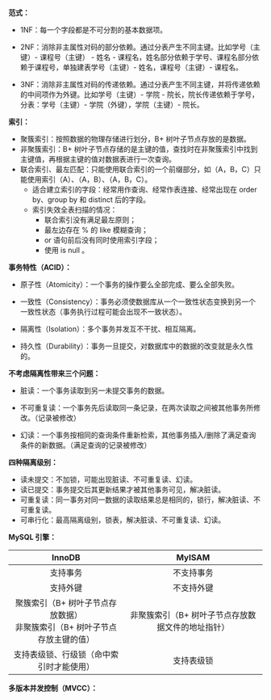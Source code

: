 **范式：**

- 1NF：每一个字段都是不可分割的基本数据项。
- 2NF：消除非主属性对码的部分依赖。通过分表产生不同主键。比如学号（主键）- 课程号（主键） - 姓名 - 课程名，姓名部分依赖于学号、课程名部分依赖于课程号，单独建表学号（主键）- 姓名，课程号（主键）- 课程名。

- 3NF：消除非主属性对码的传递依赖。通过分表产生不同主键，并将传递依赖的中间项作为外键。比如学号（主键）- 学院 - 院长，院长传递依赖于学号，分表：学号（主键）- 学院（外键），学院（主键）- 院长。

  

**索引：**

- 聚簇索引：按照数据的物理存储进行划分，B+ 树叶子节点存放的是数据。
- 非聚簇索引：B+ 树叶子节点存储的是主键的值，查找时在非聚簇索引中找到主键值，再根据主键的值对数据表进行一次查询。
- 联合索引、最左匹配：只能使用联合索引的一个前缀部分，如（A，B，C）只能使用索引（A）、（A，B）、（A，B，C）。
  - 适合建立索引的字段：经常用作查询、经常作表连接、经常出现在 order by、group by 和 distinct 后的字段。
  - 索引失效全表扫描的情况：
    - 联合索引没有满足最左原则；
    - 最左边存在 % 的 like 模糊查询；
    - or 语句前后没有同时使用索引字段；
    - 使用 is null 。



**事务特性（ACID）：**

- 原子性（Atomicity）：一个事务的操作要么全部完成、要么全部失败。

- 一致性（Consistency）：事务必须使数据库从一个一致性状态变换到另一个一致性状态（事务执行过程可能会出现不一致状态）。

- 隔离性（Isolation）：多个事务并发互不干扰、相互隔离。

- 持久性（Durability）：事务一旦提交，对数据库中的数据的改变就是永久性的。

  

**不考虑隔离性带来三个问题：**

- 脏读：一个事务读取到另一未提交事务的数据。

- 不可重复读：一个事务先后读取同一条记录，在两次读取之间被其他事务所修改。（记录被修改）

- 幻读：一个事务按相同的查询条件重新检索，其他事务插入/删除了满足查询条件的新数据。（满足查询的记录被修改）

  

**四种隔离级别：**

- 读未提交：不加锁，可能出现脏读、不可重复读、幻读。
- 读已提交：事务提交后其更新结果才被其他事务可见，解决脏读。
- 可重复读：同一事务对同一数据的读取结果总是相同的，锁行，解决脏读、不可重复读。
- 可串行化：最高隔离级别，锁表，解决脏读、不可重复读、幻读。



**MySQL 引擎：**

|                            InnoDB                            |                      MyISAM                       |
| :----------------------------------------------------------: | :-----------------------------------------------: |
|                           支持事务                           |                    不支持事务                     |
|                           支持外键                           |                    不支持外键                     |
| 聚簇索引（B+ 树叶子节点存放数据）<br />非聚簇索引（B+ 树叶子节点存放主键的值） | 非聚簇索引（B+ 树叶子节点存放数据文件的地址指针） |
|           支持表级锁、行级锁（命中索引时才能使用）           |                    支持表级锁                     |



**多版本并发控制（MVCC）：**

